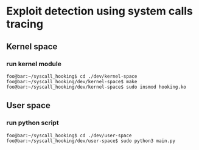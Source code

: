# Exploit detection using system calls tracing

## Kernel space

### run kernel module

```console
foo@bar:~/syscall_hooking$ cd ./dev/kernel-space 
foo@bar:~/syscall_hooking/dev/kernel-space$ make
foo@bar:~/syscall_hooking/dev/kernel-space$ sudo insmod hooking.ko
```

## User space

### run python script

```console
foo@bar:~/syscall_hooking$ cd ./dev/user-space
foo@bar:~/syscall_hooking/dev/user-space$ sudo python3 main.py
```